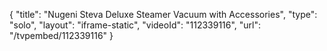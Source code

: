{
    "title": "Nugeni Steva Deluxe Steamer   Vacuum with Accessories",
    "type": "solo",
    "layout": "iframe-static",
    "videoId": "112339116",
    "url": "\/tvpembed\/112339116"
}